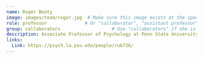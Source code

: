 ```yaml
---
name: Roger Beaty
image: images/team/roger.jpg  # Make sure this image exists at the specified path
role: professor              # Or "collaborator", "assistant professor", etc.
group: collaborators                   # Use "collaborators" if she is a collaborator
description: Associate Professor of Psychology at Penn State University
links:
  Link: https://psych.la.psu.edu/people/rub736/
---
```

